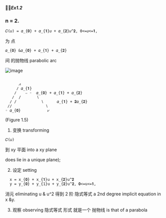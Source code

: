 🚩🚩***Ex1.2***

### n = 2.

```
𝐶(𝑢) = 𝛼_{𝟎} + 𝛼_{𝟏}𝑢 + 𝛼_{𝟐}𝑢^𝟐, 0<=𝑢<=𝟏,
```

为 点

```
𝛼_{𝟎} &𝛼_{𝟎} + 𝛼_{𝟏} + 𝛼_{𝟐}
```

间 的抛物线 parabolic arc

![image](https://github.com/ChenxingWang93/ComputationalGeometry/assets/31954987/6a704a55-bcb6-4044-8099-7bbf6724ee90)

```
       
      ⩘
     ∕ 𝛼_{𝟏}
    ∕    ⎯ ◦  𝛼_{𝟎} + 𝛼_{𝟏} + 𝛼_{𝟐}
   ∕  /       ∖
  ∕ /           ∖      𝛼_{𝟏} + 𝟐𝛼_{𝟐}
 ∕/               ∖
◦ 𝛼_{𝟎}            ⩗

```

(Figure 1.5)

1. 变换 transforming

```
𝐶(𝑢)
```
到 xy 平面 into a xy plane 

does lie in a unique plane);

2. 设定 setting

```
  𝚡 = 𝚡_{𝟎} + 𝚡_{𝟏}𝚞 + 𝚡_{𝟐}𝚞^𝟐
  𝚢 = 𝚢_{𝟎} + 𝚢_{1}𝚞 + 𝚢_{𝟐}𝚞^𝟐, 𝟎<=𝚞<=𝟏,
```

消元 eliminating u & u^2 得到 2 阶 隐式等式 a 2nd degree implicit equation in x &y.

3. 观察 observing 隐式等式 形式 就是一个 抛物线 is that of a parabola
